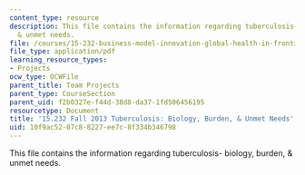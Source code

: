 ```yaml
---
content_type: resource
description: This file contains the information regarding tuberculosis- biology, burden,
  & unmet needs.
file: /courses/15-232-business-model-innovation-global-health-in-frontier-markets-fall-2013/10f9ac5207c88227ee7c8f334b346798_MIT15_232F13_a1_tb_02.pdf
file_type: application/pdf
learning_resource_types:
- Projects
ocw_type: OCWFile
parent_title: Team Projects
parent_type: CourseSection
parent_uid: f2b0327e-f44d-38d8-da37-1fd506456195
resourcetype: Document
title: '15.232 Fall 2013 Tuberculosis: Biology, Burden, & Unmet Needs'
uid: 10f9ac52-07c8-8227-ee7c-8f334b346798
---
```

This file contains the information regarding tuberculosis- biology, burden, & unmet needs.